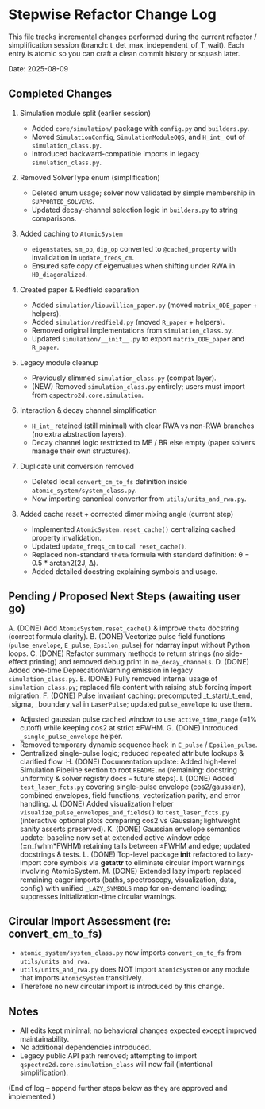 # Stepwise Refactor Change Log

This file tracks incremental changes performed during the current refactor / simplification session (branch: t_det_max_independent_of_T_wait). Each entry is atomic so you can craft a clean commit history or squash later.

Date: 2025-08-09

## Completed Changes

1. Simulation module split (earlier session)
   - Added `core/simulation/` package with `config.py` and `builders.py`.
   - Moved `SimulationConfig`, `SimulationModuleOQS`, and `H_int_` out of `simulation_class.py`.
   - Introduced backward-compatible imports in legacy `simulation_class.py`.

2. Removed SolverType enum (simplification)
   - Deleted enum usage; solver now validated by simple membership in `SUPPORTED_SOLVERS`.
   - Updated decay-channel selection logic in `builders.py` to string comparisons.

3. Added caching to `AtomicSystem`
   - `eigenstates`, `sm_op`, `dip_op` converted to `@cached_property` with invalidation in `update_freqs_cm`.
   - Ensured safe copy of eigenvalues when shifting under RWA in `H0_diagonalized`.

4. Created paper & Redfield separation
   - Added `simulation/liouvillian_paper.py` (moved `matrix_ODE_paper` + helpers).
   - Added `simulation/redfield.py` (moved `R_paper` + helpers).
   - Removed original implementations from `simulation_class.py`.
   - Updated `simulation/__init__.py` to export `matrix_ODE_paper` and `R_paper`.

5. Legacy module cleanup
   - Previously slimmed `simulation_class.py` (compat layer).
   - (NEW) Removed `simulation_class.py` entirely; users must import from `qspectro2d.core.simulation`.

6. Interaction & decay channel simplification
   - `H_int_` retained (still minimal) with clear RWA vs non-RWA branches (no extra abstraction layers).
   - Decay channel logic restricted to ME / BR else empty (paper solvers manage their own structures).

7. Duplicate unit conversion removed
   - Deleted local `convert_cm_to_fs` definition inside `atomic_system/system_class.py`.
   - Now importing canonical converter from `utils/units_and_rwa.py`.

8. Added cache reset + corrected dimer mixing angle (current step)
   - Implemented `AtomicSystem.reset_cache()` centralizing cached property invalidation.
   - Updated `update_freqs_cm` to call `reset_cache()`.
   - Replaced non-standard `theta` formula with standard definition: θ = 0.5 * arctan2(2J, Δ).
   - Added detailed docstring explaining symbols and usage.

## Pending / Proposed Next Steps (awaiting user go)
A. (DONE) Add `AtomicSystem.reset_cache()` & improve `theta` docstring (correct formula clarity).
B. (DONE) Vectorize pulse field functions (`pulse_envelope`, `E_pulse`, `Epsilon_pulse`) for ndarray input without Python loops.
C. (DONE) Refactor summary methods to return strings (no side-effect printing) and removed debug print in `me_decay_channels`.
D. (DONE) Added one-time DeprecationWarning emission in legacy `simulation_class.py`.
E. (DONE) Fully removed internal usage of `simulation_class.py`; replaced file content with raising stub forcing import migration.
F. (DONE) Pulse invariant caching: precomputed _t_start/_t_end, _sigma, _boundary_val in `LaserPulse`; updated `pulse_envelope` to use them.
   - Adjusted gaussian pulse cached window to use `active_time_range` (≈1% cutoff) while keeping cos2 at strict ±FWHM.
G. (DONE) Introduced `_single_pulse_envelope` helper.
   - Removed temporary dynamic sequence hack in `E_pulse` / `Epsilon_pulse`.
   - Centralized single-pulse logic; reduced repeated attribute lookups & clarified flow.
H. (DONE) Documentation update: Added high-level Simulation Pipeline section to root `README.md` (remaining: docstring uniformity & solver registry docs – future steps).
I. (DONE) Added `test_laser_fcts.py` covering single-pulse envelope (cos2/gaussian), combined envelopes, field functions, vectorization parity, and error handling.
J. (DONE) Added visualization helper `visualize_pulse_envelopes_and_fields()` to `test_laser_fcts.py` (interactive optional plots comparing cos2 vs Gaussian; lightweight sanity asserts preserved).
K. (DONE) Gaussian envelope semantics update: baseline now set at extended active window edge (±n_fwhm*FWHM) retaining tails between ±FWHM and edge; updated docstrings & tests.
L. (DONE) Top-level package __init__ refactored to lazy-import core symbols via __getattr__ to eliminate circular import warnings involving AtomicSystem.
M. (DONE) Extended lazy import: replaced remaining eager imports (baths, spectroscopy, visualization, data, config) with unified `_LAZY_SYMBOLS` map for on-demand loading; suppresses initialization-time circular warnings.

## Circular Import Assessment (re: convert_cm_to_fs)
- `atomic_system/system_class.py` now imports `convert_cm_to_fs` from `utils/units_and_rwa`.
- `utils/units_and_rwa.py` does NOT import `AtomicSystem` or any module that imports `AtomicSystem` transitively.
- Therefore no new circular import is introduced by this change.

## Notes
- All edits kept minimal; no behavioral changes expected except improved maintainability.
- No additional dependencies introduced.
- Legacy public API path removed; attempting to import `qspectro2d.core.simulation_class` will now fail (intentional simplification).

(End of log – append further steps below as they are approved and implemented.)
